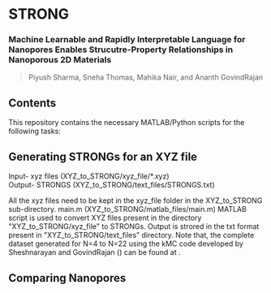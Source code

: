 # STRONG

### Machine Learnable and Rapidly Interpretable Language for Nanopores Enables Strucutre-Property Relationships in Nanoporous 2D Materials
> Piyush Sharma, Sneha Thomas, Mahika Nair, and Ananth GovindRajan

## Contents
This repository contains the necessary MATLAB/Python scripts for the following tasks:

## Generating STRONGs for an XYZ file
Input- xyz files (XYZ_to_STRONG/xyz_file/*.xyz) <br>
Output- STRONGS (XYZ_to_STRONG/text_files/STRONGS.txt)

All the xyz files need to be kept in the xyz_file folder in the XYZ_to_STRONG sub-directory. main.m (XYZ_to_STRONG/matlab_files/main.m) MATLAB script is used to convert XYZ files present in the directory "XYZ_to_STRONG/xyz_file" to STRONGs. Output is strored in the txt format present in "XYZ_to_STRONG/text_files" directory.
Note that, the complete dataset generated for N=4 to N=22 using the kMC code developed by Sheshnarayan and GovindRajan () can be found at .

## Comparing Nanopores
